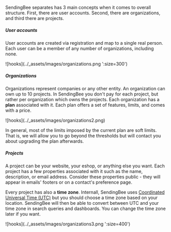 SendingBee separates has 3 main concepts when it comes to overall structure.
First, there are user accounts. Second, there are organizations, and third
there are projects.

##### User accounts

User accounts are created via registration and map to a single real person.
Each user can be a member of any number of organizations, including none.

<p class="centered">
  ![hooks](../_assets/images/organizations.png ':size=300')
</p>

##### Organizations

Organizations represent companies or any other entity. An organization can
own up to 10 projects. In SendingBee you don't pay for each project, but
rather per organization which owns the projects. Each organization has a
**plan** associated with it. Each plan offers a set of features, limits, and
comes with a price.

<p class="centered">
  ![hooks](../_assets/images/organizations2.png)
</p>

In general, most of the limits imposed by the current plan are soft limits.
That is, we will allow you to go beyond the thresholds but will contact you
about upgrading the plan afterwards.

##### Projects

A project can be your website, your eshop, or anything else you want. Each
project has a few properties associated with it such as the name,
description, or email address. Consider these properties public - they will
appear in emails' footers or on a contact's preference page.

Every project has also a **time zone**. Internall, SendingBee uses
[Coordinated Universal Time
(UTC)](https://en.wikipedia.org/wiki/Coordinated_Universal_Time) but you
should choose a time zone based on your location. SendingBee will then be
able to convert between UTC and your time zone in search queries and
dashboards. You can change the time zone later if you want.

<p class="centered">
  ![hooks](../_assets/images/organizations3.png ':size=400')
</p>
